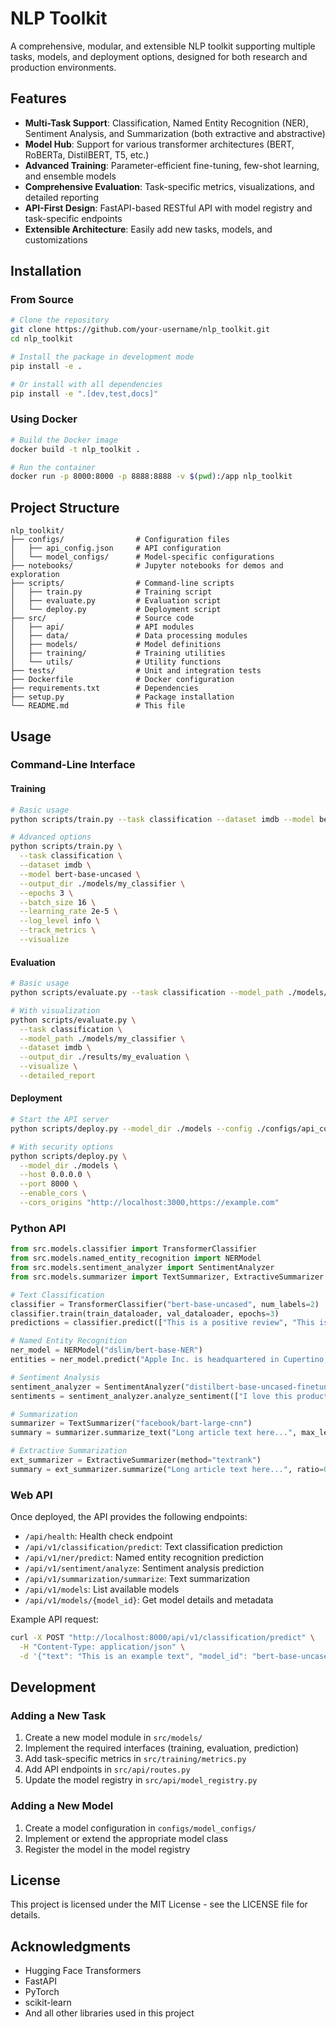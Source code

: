 # NLP Toolkit

A comprehensive, modular, and extensible NLP toolkit supporting multiple tasks, models, and deployment options, designed for both research and production environments.

## Features

- **Multi-Task Support**: Classification, Named Entity Recognition (NER), Sentiment Analysis, and Summarization (both extractive and abstractive)
- **Model Hub**: Support for various transformer architectures (BERT, RoBERTa, DistilBERT, T5, etc.)
- **Advanced Training**: Parameter-efficient fine-tuning, few-shot learning, and ensemble models
- **Comprehensive Evaluation**: Task-specific metrics, visualizations, and detailed reporting
- **API-First Design**: FastAPI-based RESTful API with model registry and task-specific endpoints
- **Extensible Architecture**: Easily add new tasks, models, and customizations

## Installation

### From Source

```bash
# Clone the repository
git clone https://github.com/your-username/nlp_toolkit.git
cd nlp_toolkit

# Install the package in development mode
pip install -e .

# Or install with all dependencies
pip install -e ".[dev,test,docs]"
```

### Using Docker

```bash
# Build the Docker image
docker build -t nlp_toolkit .

# Run the container
docker run -p 8000:8000 -p 8888:8888 -v $(pwd):/app nlp_toolkit
```

## Project Structure

```
nlp_toolkit/
├── configs/                # Configuration files
│   ├── api_config.json     # API configuration
│   └── model_configs/      # Model-specific configurations
├── notebooks/              # Jupyter notebooks for demos and exploration
├── scripts/                # Command-line scripts
│   ├── train.py            # Training script
│   ├── evaluate.py         # Evaluation script
│   └── deploy.py           # Deployment script
├── src/                    # Source code
│   ├── api/                # API modules
│   ├── data/               # Data processing modules
│   ├── models/             # Model definitions
│   ├── training/           # Training utilities
│   └── utils/              # Utility functions
├── tests/                  # Unit and integration tests
├── Dockerfile              # Docker configuration
├── requirements.txt        # Dependencies
├── setup.py                # Package installation
└── README.md               # This file
```

## Usage

### Command-Line Interface

#### Training

```bash
# Basic usage
python scripts/train.py --task classification --dataset imdb --model bert-base-uncased

# Advanced options
python scripts/train.py \
  --task classification \
  --dataset imdb \
  --model bert-base-uncased \
  --output_dir ./models/my_classifier \
  --epochs 3 \
  --batch_size 16 \
  --learning_rate 2e-5 \
  --log_level info \
  --track_metrics \
  --visualize
```

#### Evaluation

```bash
# Basic usage
python scripts/evaluate.py --task classification --model_path ./models/my_classifier --dataset imdb

# With visualization
python scripts/evaluate.py \
  --task classification \
  --model_path ./models/my_classifier \
  --dataset imdb \
  --output_dir ./results/my_evaluation \
  --visualize \
  --detailed_report
```

#### Deployment

```bash
# Start the API server
python scripts/deploy.py --model_dir ./models --config ./configs/api_config.json

# With security options
python scripts/deploy.py \
  --model_dir ./models \
  --host 0.0.0.0 \
  --port 8000 \
  --enable_cors \
  --cors_origins "http://localhost:3000,https://example.com"
```

### Python API

```python
from src.models.classifier import TransformerClassifier
from src.models.named_entity_recognition import NERModel
from src.models.sentiment_analyzer import SentimentAnalyzer
from src.models.summarizer import TextSummarizer, ExtractiveSummarizer

# Text Classification
classifier = TransformerClassifier("bert-base-uncased", num_labels=2)
classifier.train(train_dataloader, val_dataloader, epochs=3)
predictions = classifier.predict(["This is a positive review", "This is terrible"])

# Named Entity Recognition
ner_model = NERModel("dslim/bert-base-NER")
entities = ner_model.predict("Apple Inc. is headquartered in Cupertino, California.")

# Sentiment Analysis
sentiment_analyzer = SentimentAnalyzer("distilbert-base-uncased-finetuned-sst-2-english")
sentiments = sentiment_analyzer.analyze_sentiment(["I love this product", "The service was poor"])

# Summarization
summarizer = TextSummarizer("facebook/bart-large-cnn")
summary = summarizer.summarize_text("Long article text here...", max_length=100)

# Extractive Summarization
ext_summarizer = ExtractiveSummarizer(method="textrank")
summary = ext_summarizer.summarize("Long article text here...", ratio=0.3)
```

### Web API

Once deployed, the API provides the following endpoints:

- `/api/health`: Health check endpoint
- `/api/v1/classification/predict`: Text classification prediction
- `/api/v1/ner/predict`: Named entity recognition prediction
- `/api/v1/sentiment/analyze`: Sentiment analysis prediction
- `/api/v1/summarization/summarize`: Text summarization
- `/api/v1/models`: List available models
- `/api/v1/models/{model_id}`: Get model details and metadata

Example API request:

```bash
curl -X POST "http://localhost:8000/api/v1/classification/predict" \
  -H "Content-Type: application/json" \
  -d '{"text": "This is an example text", "model_id": "bert-base-uncased"}'
```

## Development

### Adding a New Task

1. Create a new model module in `src/models/`
2. Implement the required interfaces (training, evaluation, prediction)
3. Add task-specific metrics in `src/training/metrics.py`
4. Add API endpoints in `src/api/routes.py`
5. Update the model registry in `src/api/model_registry.py`

### Adding a New Model

1. Create a model configuration in `configs/model_configs/`
2. Implement or extend the appropriate model class
3. Register the model in the model registry

## License

This project is licensed under the MIT License - see the LICENSE file for details.

## Acknowledgments

- Hugging Face Transformers
- FastAPI
- PyTorch
- scikit-learn
- And all other libraries used in this project